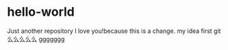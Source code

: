 # hello-world
Just another repository
I love you!because this is a change.
my idea first git
 么么么么么
 ggggggg

